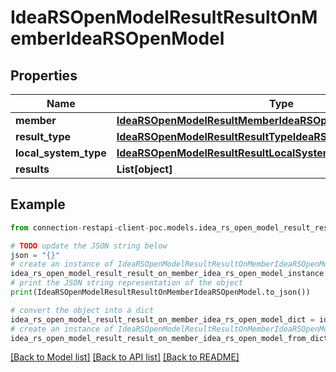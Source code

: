 # IdeaRSOpenModelResultResultOnMemberIdeaRSOpenModel


## Properties

Name | Type | Description | Notes
------------ | ------------- | ------------- | -------------
**member** | [**IdeaRSOpenModelResultMemberIdeaRSOpenModel**](IdeaRSOpenModelResultMemberIdeaRSOpenModel.md) |  | [optional] 
**result_type** | [**IdeaRSOpenModelResultResultTypeIdeaRSOpenModel**](IdeaRSOpenModelResultResultTypeIdeaRSOpenModel.md) |  | [optional] 
**local_system_type** | [**IdeaRSOpenModelResultResultLocalSystemTypeIdeaRSOpenModel**](IdeaRSOpenModelResultResultLocalSystemTypeIdeaRSOpenModel.md) |  | [optional] 
**results** | **List[object]** |  | [optional] 

## Example

```python
from connection-restapi-client-poc.models.idea_rs_open_model_result_result_on_member_idea_rs_open_model import IdeaRSOpenModelResultResultOnMemberIdeaRSOpenModel

# TODO update the JSON string below
json = "{}"
# create an instance of IdeaRSOpenModelResultResultOnMemberIdeaRSOpenModel from a JSON string
idea_rs_open_model_result_result_on_member_idea_rs_open_model_instance = IdeaRSOpenModelResultResultOnMemberIdeaRSOpenModel.from_json(json)
# print the JSON string representation of the object
print(IdeaRSOpenModelResultResultOnMemberIdeaRSOpenModel.to_json())

# convert the object into a dict
idea_rs_open_model_result_result_on_member_idea_rs_open_model_dict = idea_rs_open_model_result_result_on_member_idea_rs_open_model_instance.to_dict()
# create an instance of IdeaRSOpenModelResultResultOnMemberIdeaRSOpenModel from a dict
idea_rs_open_model_result_result_on_member_idea_rs_open_model_from_dict = IdeaRSOpenModelResultResultOnMemberIdeaRSOpenModel.from_dict(idea_rs_open_model_result_result_on_member_idea_rs_open_model_dict)
```
[[Back to Model list]](../README.md#documentation-for-models) [[Back to API list]](../README.md#documentation-for-api-endpoints) [[Back to README]](../README.md)


